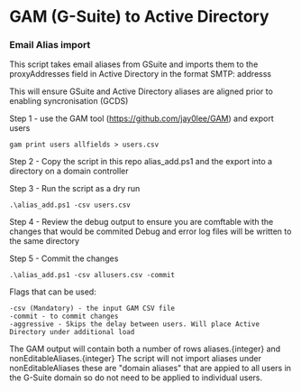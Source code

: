 # GAM (G-Suite) to Active Directory
### Email Alias import

This script takes email aliases from GSuite and imports them to the 
proxyAddresses field in Active Directory in the format SMTP: addresss 

This will ensure GSuite and Active Directory aliases are aligned prior to enabling syncronisation (GCDS)

Step 1 - use the GAM tool (https://github.com/jay0lee/GAM) and export users
```
gam print users allfields > users.csv
```

Step 2 - Copy the script in this repo alias_add.ps1 and the export into a directory on a domain controller

Step 3 - Run the script as a dry run
```
.\alias_add.ps1 -csv users.csv
```
Step 4 - Review the debug output to ensure you are comftable with the changes that would be commited
         Debug and error log files will be written to the same directory

Step 5 - Commit the changes
```
.\alias_add.ps1 -csv allusers.csv -commit
```

Flags that can be used:
```
-csv (Mandatory) - the input GAM CSV file
-commit - to commit changes
-aggressive - Skips the delay between users. Will place Active Directory under additional load
```

The GAM output will contain both a number of rows aliases.{integer} and nonEditableAliases.{integer}
The script will not import aliases under nonEditableAliases these are "domain aliases" that are appied to all users in the G-Suite domain
so do not need to be applied to individual users.

